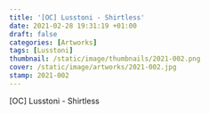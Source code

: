 ```yaml
---
title: '[OC] Lusstoni - Shirtless'
date: 2021-02-28 19:31:19 +01:00
draft: false
categories: [Artworks]
tags: [Lusstoni]
thumbnail: /static/image/thumbnails/2021-002.png
cover: /static/image/artworks/2021-002.jpg
stamp: 2021-002
---
```

[OC] Lusstoni - Shirtless
